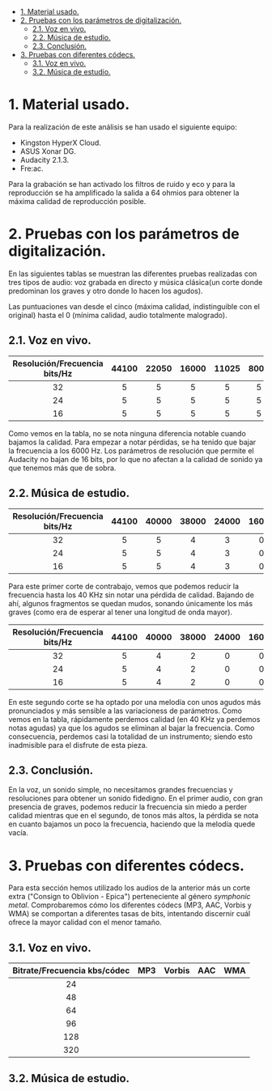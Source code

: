 <!-- TOC depthFrom:1 depthTo:6 withLinks:1 updateOnSave:1 orderedList:0 -->

- [1. Material usado.](#1-material-usado)
- [2. Pruebas con los parámetros de digitalización.](#2-pruebas-con-los-parmetros-de-digitalizacin)
	- [2.1. Voz en vivo.](#21-voz-en-vivo)
	- [2.2. Música de estudio.](#22-msica-de-estudio)
	- [2.3. Conclusión.](#23-conclusin)
- [3. Pruebas con diferentes códecs.](#3-pruebas-con-diferentes-cdecs)
	- [3.1. Voz en vivo.](#31-voz-en-vivo)
	- [3.2. Música de estudio.](#32-msica-de-estudio)

<!-- /TOC -->

# 1. Material usado.
Para la realización de este análisis se han usado el siguiente equipo:
- Kingston HyperX Cloud.
- ASUS Xonar DG.
- Audacity 2.1.3.
- Fre:ac.

Para la grabación se han activado los filtros de ruido y eco y para la reproducción se ha amplificado la salida a 64 ohmios para obtener la máxima calidad de reproducción posible.

# 2. Pruebas con los parámetros de digitalización.
En las siguientes tablas se muestran las diferentes pruebas realizadas con tres tipos de audio: voz grabada en directo y música clásica(un corte donde predominan los graves y otro donde lo hacen los agudos).

Las puntuaciones van desde el cinco (máxima calidad, indistinguible con el original) hasta el 0 (mínima calidad, audio totalmente malogrado).

## 2.1. Voz en vivo.
| Resolución/Frecuencia<br>bits/Hz | 44100 | 22050 | 16000 | 11025 | 8000 |
|:-----------------------------:|:-----:|:-----:|:-----:|:-----:|:----:|
|               32              |   5   |   5   |   5   |   5   |   5  |
|               24              |   5   |   5   |   5   |   5   |   5  |
|               16              |   5   |   5   |   5   |   5   |   5  |


Como vemos en la tabla, no se nota ninguna diferencia notable cuando bajamos la calidad. Para empezar a notar pérdidas, se ha tenido que bajar la frecuencia a los 6000 Hz. Los parámetros de resolución que permite el Audacity no bajan de 16 bits, por lo que no afectan a la calidad de sonido ya que tenemos más que de sobra.

## 2.2. Música de estudio.

| Resolución/Frecuencia<br>bits/Hz | 44100 | 40000 | 38000 | 24000 | 16000 |
|:-----------------------------:|:-----:|:-----:|:-----:|:-----:|:----:|
|               32              |   5   |   5   |   4   |   3   |   0  |
|               24              |   5   |   5   |   4   |   3   |   0  |
|               16              |   5   |   5   |   4   |   3   |   0  |

Para este primer corte de contrabajo, vemos que podemos reducir la frecuencia hasta los 40 KHz sin notar una pérdida de calidad. Bajando de ahí, algunos fragmentos se quedan mudos, sonando únicamente los más graves (como era de esperar al tener una longitud de onda mayor).

| Resolución/Frecuencia<br>bits/Hz | 44100 | 40000 | 38000 | 24000 | 16000 |
|:-----------------------------:|:-----:|:-----:|:-----:|:-----:|:----:|
|               32              |   5   |   4   |   2   |   0   |   0  |
|               24              |   5   |   4   |   2   |   0   |   0  |
|               16              |   5   |   4   |  2   |   0   |   0  |

En este segundo corte se ha optado por una melodía con unos agudos más pronunciados y más sensible a las variacioness de parámetros. Como vemos en la tabla, rápidamente perdemos calidad (en 40 KHz ya perdemos notas agudas) ya que los agudos se eliminan al bajar la frecuencia. Como consecuencia, perdemos casi la totalidad de un instrumento; siendo esto inadmisible para el disfrute de esta pieza.

## 2.3. Conclusión.

En la voz, un sonido simple, no necesitamos grandes frecuencias y resoluciones para obtener un sonido fidedigno. En el primer audio, con gran presencia de graves, podemos reducir la frecuencia sin miedo a perder calidad mientras que en el segundo, de tonos más altos, la pérdida se nota en cuanto bajamos un poco la frecuencia, haciendo que la melodía quede vacía.

# 3. Pruebas con diferentes códecs.

Para esta sección hemos utilizado los audios de la anterior más un corte extra ("Consign to Oblivion - Epica") perteneciente al género *symphonic metal*. Comprobaremos cómo los diferentes códecs (MP3, AAC, Vorbis y WMA) se comportan a diferentes tasas de bits, intentando discernir cuál ofrece la mayor calidad con el menor tamaño.

## 3.1. Voz en vivo.
| Bitrate/Frecuencia kbs/códec | MP3 | Vorbis | AAC | WMA |
|:----------------------------:|:---:|:------:|:---:|:---:|
|              24              |     |        |     |     |
|              48              |     |        |     |     |
|              64              |     |        |     |     |
|              96              |     |        |     |     |
|              128             |     |        |     |     |
|              320             |     |        |     |     |
## 3.2. Música de estudio.
